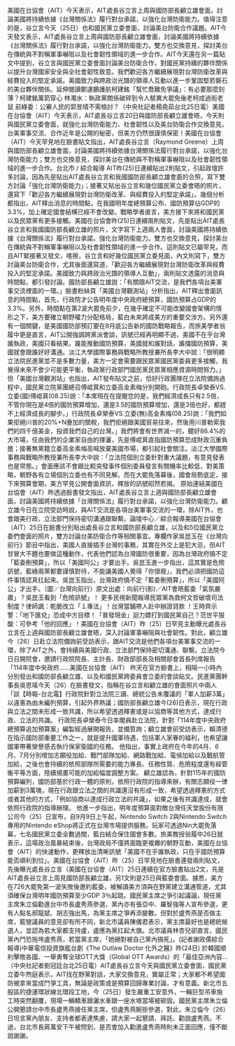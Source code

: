 美國在台協會（AIT）今天表示，AIT處長谷立言上周與國防部長顧立雄會面，討論美國將持續依據《台灣關係法》履行對台承諾，以強化台灣防衛能力。值得注意的是，谷立言今天（25日）也和國民黨立委會面，討論美台防衛合作議題。AIT今天發文表示，AIT處長谷立言上周與國防部長顧立雄會面，討論美國將持續依據《台灣關係法》履行對台承諾，以強化台灣防衛能力。雙方也交換意見，探討美台在傳統與不對稱軍事嚇阻以及社會韌性領域的進一步合作。AIT今天還在另一篇貼文中提到，谷立言與國民黨立委會面討論美台防衛合作，對國民黨持續的夥伴關係以提升台灣國家安全與全社會韌性致意。我們歡迎各方繼續展現對台灣防衛改革與經費投入的堅定承諾。美國致力與跨政治光譜的領導人互動以進一步鞏固堅若磐石的美台夥伴關係。延伸閱讀鄭運鵬護航柯建銘「幫忙喬難免爭議」：有必要那麼刻薄？柯建銘萬箭穿心 林濁水：執政黨關係破碎到令人駭異大罷免後老柯成過街老鼠 前綠委：公審人民的郭昱晴不需檢討？（中央社記者楊堯茹台北25日電）美國在台協會（AIT）今天表示，AIT處長谷立言20日與國防部長顧立雄會晤，今天則與國民黨立委會面，就強化台灣防衛能力、社會韌性以及美台防衛合作交換意見。台美軍事交流、合作近年是公開的秘密，但美方仍然很謹慎保密！美國在台協會（AIT）今天罕見地在臉書貼文指出，AIT處長谷立言（Raymond Greene）上周與國防部長顧立雄會面，討論美國將持續依據台灣關係法履行對台承諾，以強化台灣防衛能力；雙方也交換意見，探討美台在傳統與不對稱軍事嚇阻以及社會韌性領域的進一步合作。台北市 / 綜合報導 AIT昨(25)日連續貼出2則貼文，引起政壇許多討論，因為先是貼出AIT處長谷立言和我國國防部長顧立雄會面的合照，寫下雙方討論「強化台灣防衛能力」；接著又貼出谷立言和幾位國民黨立委會晤的照片，還寫下「歡迎各方繼續展現對台灣防衛改革、與經費投入的堅定承諾」。幾個分析都指出，AIT釋出消息的時間點，在我國明年度總預算公布、國防預算佔GDP的3.3%，加上確定國會結構已經不會改變。戰略學者直言，美方接下來將和國民黨以及民眾黨有更多接觸。美國在台協會昨(25)日連續兩則貼文，先是貼出AIT處長谷立言和我國國防部長顧立雄的照片，文字寫下上週兩人會面，討論美國將持續依據《台灣關係法》履行對台承諾，強化台灣防衛能力。雙方也交換意見，探討美台在傳統與不對稱軍事嚇阻以及社會韌性領域的進一步合作。這則貼文已屬罕見，而且AIT緊接著又發文，喀擦，谷立言和好幾位國民黨立委見面，內文則寫下，雙方討論美台防衛合作，尤其後面還寫道，「歡迎各方繼續展現對台灣防衛改革與經費投入的堅定承諾。美國致力與跨政治光譜的領導人互動」，兩則貼文透露的消息與時間點，都引發討論。國防部長顧立雄說：「有關跟AIT交流，是我們各項台美軍事交流裡面的一環。」臉書粉絲頁「美國台灣觀測站」分析指出，AIT釋出會面訊息的時間點，首先，行政院才公告明年度中央政府總預算，國防預算占GDP的3.3%。另外，時間點在第2波大罷免前夕，在幾乎確定不可能改變國會架構的情形之下，美方要確立朝野權力分配格局，藍白未來將成美方的重要交涉方。另外還有一個關鍵，是美國國防部預訂要在8月底公告新的國防戰略報告，而旅美學者翁履中更是直言，AIT公開強調跨黨派會談，訊號已經再明顯不過，美國不在乎台灣誰執政，美國只看結果。誰能推動國防預算，美國就和誰對話，誰擋國防預算，美國就會跟誰好好溝通。淡江大學國際事務與戰略所教授兼所長李大中說：「很明顯立法院民進黨並不是多數力量，美方一定會需要跟民眾黨國民黨委員更多接觸，我覺得未來不會少可能更平衡，執政黨行政部門國民黨民眾黨相應資源時間努力。」但「美國台灣觀測站」也指出，AIT發布貼文之前，恰好行政團隊在立法院備詢過程中，國民黨立院黨團總召傅崐萁和立委高金素梅分別開砲。行政院長卓榮泰VS.立委(國)傅崐萁(08.25)說：「本席現在在提醒您的是，我們經濟成長只有2.5倍，不管你現在是4倍的國防預算增加，還是3.5的國防預算增加，還是3倍也好，都趕不上經濟成長的腳步。」行政院長卓榮泰VS.立委(無)高金素梅(08.25)說：「我們如果拒絕川普的20%+N疊加的關稅，我們拒絕跟美國貿易往來，然後用川普勒索我們的四千億美金，投資我們自己的台灣。」我們將會有世界減一的，聽好86.4%的大市場，任由我們的企業家自由的揮灑，先是傅崐萁直指國防預算恐成財政沉重負擔；接著無黨籍立委高金素梅高喊放棄美國市場，都引起社會關注。淡江大學國際事務與戰略所教授兼所長李大中說：「立法院個別立委針對重大議題，有意見發表也是常態。」會面應該不會跟比較突發事件個別委員發言有關機率比較低，對美策略，朝野各有立場個別立委也有不同見解。而在大罷免落幕後，國會局勢底定，接下來預算會期，美方罕見公開會面資訊，釋放的訊號昭然若揭。  原始連結美國在台協會（AIT）昨透過臉書發文指出，AIT處長谷立言上週與國防部長顧立雄會面，討論美國將持續依據「台灣關係法」履行對台承諾，以強化台灣防衛能力。顧立雄今日在立院受訪時說，與AIT交流是各項台美軍事交流的一環，除AIT外，也會跟美行政、立法部門保持密切溝通跟聯繫。論壇中心／綜合報導美國在台協會（AIT）25日在臉書分別貼出處長谷立言和國防部長顧立雄，以及和5位國民黨立委們會面的照片，雙方討論台美防衛合作等相關事宜。專欄作家吳崑玉在《台灣向前行》節目中指出，美國人直接插手台灣的事務，其實在外交上是犯大忌，但AIT甘冒大不韙也要做這種動作，代表他們認為台灣國防很重要，因為台灣政府搞不定「藍委刪預算」，所以「美國阿公」才要出手。吳崑玉進一步指出，這其實是危險訊號，藍綠兩黨都要謹慎對待，不能讓美國人覺得「你很廢」，我們必須把國防這件事情認真扛起來。吳崑玉指出，台灣政府搞不定「藍委刪預算」，所以「美國阿公」才出手。（圖／台灣向前行）原文出處：向前行(影)／AIT會晤藍委「氣氛嚴肅」？吳崑玉看到「危險訊號」！ 更多民視新聞報導民眾黨為救柯文哲破壞司法制度？律師諷：乾脆改立「１專法」！台灣當鋪帶人赴中辦證貸款 ！王時齊示警：「地下匯兌」恐成中方目標！「普發現金」迴力鏢打到國民黨自己？范世平狠酸：可參考「他的回應」！美國在台協會（AIT）昨（25）日罕見主動曝光處長谷立言在上週與國防部長顧立雄會晤，深入討論軍事嚇阻與社會韌性。對此，顧立雄今（26）日赴立法院備詢前受訪表示，跟AIT交流是他們各項台美軍事交流的一環，除了AIT之外，會持續與美國行政、立法部門保持密切溝通、聯繫。立法院今日召開院會，邀請行政院院長、主計長、財政部部長及相關部會首長列席報告「114年度中央政府......美國在台協會（AIT） 昨天在官方臉書上，相隔一小時內分別發出和國防部長顧立雄、以及和國民黨跨委員會立委的會談貼文。民進黨團幹事長吳思瑤今天（26）在臉書發文，指稱在谷立言和顧立雄的會面照片中兩人「談【時報-台北電】行政院針對立法院三讀、總統公告未覆議的「軍人加薪3萬」以違憲為由未編列預算，引起外界熱議；國防部長顧立雄今(26)日表示，現在行政與立法之間未形成一致共識，所以希望透過釋憲或是以協商等其他方式，達成行政、立法的共識。 行政院長卓榮泰今日率閣員赴立法院，針對「114年度中央政府總預算追加預算案」編製經過展開報告，並備質詢；顧立雄會前受訪表示，賴清德在指示國防部重要工作之一，就是提升國軍待遇，包括軍人家眷的福利，也希望讓國軍帶著榮譽感去執行保家衛國的任務。 他指出，事實上政府在今年的4月、6月、7月分別增加志願役加給、戰鬥部隊加給、網路戰加給、電偵加給以及戰航管加給，之後也會持續的依照部隊所需要的能力專長、任務性質、危險程度還有經管衡平等方面，陸續規畫可能的加給幅度調整方案。 顧立雄認為，針對115年的國防預算編列，國防部基於行政一體的原則，依照行政院的指導來辦，有關志願役一律加薪到3萬塊，現在行政跟立法之間的共識還沒有形成一致，希望透過釋憲的方式或者其他的方式，「例如協商以達成行政立法的共識」，如果之後有共識達成，就會依照行政院的指導辦理。 他進一步指出，明年度預算面對敵台灣任天堂股份有限公司今（25）日宣布，自9月9日上午起，Nintendo Switch 2與Nintendo Switch專用的Nintendo eShop將正式在台灣市場提供服務。玩家可透過Nin大罷免落幕，七名國民黨立委全數過關，藍白結合保住國會多數。旅美教授翁履中26日就表示，這場政治風暴結束後，台灣政局不僅將面臨更複雜的朝野互動，美國在台協會（AIT）的快速動作，更釋放出清晰訊號「美國不在乎誰執政，只在乎國防預算能否順利到位」。美國在台協會（AIT）昨（25）日罕見地在臉書連發兩則貼文，先後曝光處長谷立言（美國在台協會（AIT）25日連續在官方臉書貼出2文，先是AIT處長谷立言上周見國防部長顧立雄，另1文則是25日與藍委會面。據悉，美方在726大罷免第一波失敗後邀約藍委，被解讀美方須與在野黨建立溝通管道，尤其須確保台灣明年國防預算至少GDP 3％起跳。國民黨主席之爭引起議論，現任黨主席朱立倫勸進台中市長盧秀燕參選，黨內亦有張亞中、羅智強等人宣布參選，更有人點名郝龍斌、胡志強出馬，為黨主席之爭再添變數。但對於盧秀燕是否做主席，藍營議員的意見卻有所不同，新北市議員陳儀君表示，黨主席最好也是總統候選人，並認為若大家都支持盧，盧應為黨扛起大旗。北市議員林杏兒卻直言，國民黨內鬥恐拖垮盧秀燕，若當黨主席，「她絕對被自己黨內搞死」。(記者謝政儒綜合報導)中華電信投資旗艦台劇《The Outlaw Doctor 化外之醫》昨(24日) 於韓國順利擊敗各國、一舉勇奪全球OTT大獎（Global OTT Awards）的「最佳亞洲內容...（中央社記者劉冠廷台北25日電）AIT處長谷立言今天與國民黨立委會面，國民黨立委牛煦庭表示，AIT找在野黨對話，大家交換意見，實屬正常；大家都不希望國防被拿來當成鬥爭工具，無論是政策或是預算回歸專業討論，才有意義。新北市五股區的捷運環狀線北環段工地，今（25日）發生嚴重工安意外，一輛巨型吊車施工時突然翻覆，現場一輛轎車跟灑水車跟一座水塔當場被砸毀。國民黨主席朱立倫公開懇請台中市長盧秀燕接任黨主席，但盧秀燕婉拒參選，對此，朱立倫今（26）日坦言黨內朋友、支持者都表達焦慮，請大家一起懇請、拜託、勸說盧秀燕。不過，台北市長蔣萬安下午被問到，是否會加入勸進盧秀燕時則未正面回應，僅不斷說謝謝。